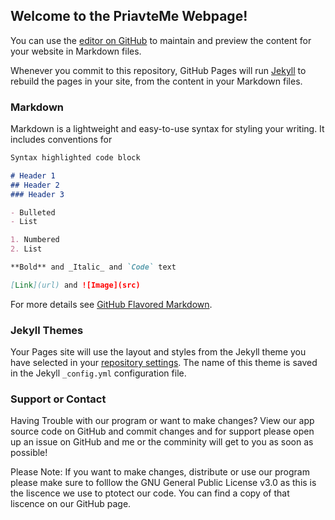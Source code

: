 ## Welcome to the PriavteMe Webpage!

You can use the [editor on GitHub](https://github.com/Topscientist/privateme.github.io/edit/gh-pages/index.md) to maintain and preview the content for your website in Markdown files.

Whenever you commit to this repository, GitHub Pages will run [Jekyll](https://jekyllrb.com/) to rebuild the pages in your site, from the content in your Markdown files.

### Markdown

Markdown is a lightweight and easy-to-use syntax for styling your writing. It includes conventions for

```markdown
Syntax highlighted code block

# Header 1
## Header 2
### Header 3

- Bulleted
- List

1. Numbered
2. List

**Bold** and _Italic_ and `Code` text

[Link](url) and ![Image](src)
```

For more details see [GitHub Flavored Markdown](https://guides.github.com/features/mastering-markdown/).

### Jekyll Themes

Your Pages site will use the layout and styles from the Jekyll theme you have selected in your [repository settings](https://github.com/Topscientist/privateme.github.io/settings). The name of this theme is saved in the Jekyll `_config.yml` configuration file.

### Support or Contact

Having Trouble with our program or want to make changes?
View our app source code on GitHub and commit changes and for support please open up an issue on GitHub and me or the comminity will get to you as soon as possible!

Please Note: If you want to make changes, distribute or use our program please make sure to folllow the GNU General Public License v3.0 as this is the liscence we use to ptotect our code. You can find a copy of that liscence on our GitHub page.
